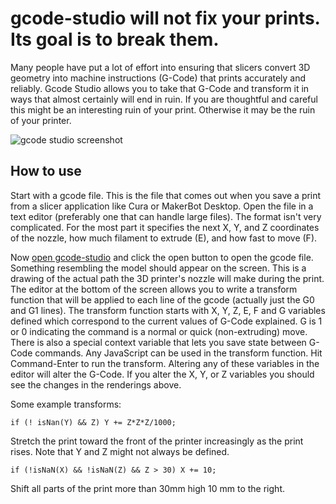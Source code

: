 # gcode-studio will not fix your prints. Its goal is to break them.

Many people have put a lot of effort into ensuring that slicers convert 3D geometry into machine instructions (G-Code) that prints accurately and reliably. Gcode Studio allows you to take that G-Code and transform it in ways that almost certainly will end in ruin. If you are thoughtful and careful this might be an interesting ruin of your print. Otherwise it may be the ruin of your printer.

![gcode studio screenshot](http://acruikshank.github.io/gcode-studio/screenshot.jpg)

## How to use

Start with a gcode file. This is the file that comes out when you save a print from a slicer application like Cura or MakerBot Desktop. Open the file in a text editor (preferably one that can handle large files). The format isn't very complicated. For the most part it specifies the next X, Y, and Z coordinates of the nozzle, how much filament to extrude (E), and how fast to move (F).

Now [open gcode-studio](http://acruikshank.github.io/gcode-studio/gcode-studio.html) and click the open button to open the gcode file. Something resembling the model should appear on the screen. This is a drawing of the actual path the 3D printer's nozzle will make during the print. The editor at the bottom of the screen allows you to write a transform function that will be applied to each line of the gcode (actually just the G0 and G1 lines). The transform function starts with X, Y, Z, E, F and G variables defined which correspond to the current values of G-Code explained. G is 1 or 0 indicating the command is a normal or quick (non-extruding) move. There is also a special context variable that lets you save state between G-Code commands. Any JavaScript can be used in the transform function. Hit Command-Enter to run the transform. Altering any of these variables in the editor will alter the G-Code. If you alter the X, Y, or Z variables you should see the changes in the renderings above.

Some example transforms:
```
if (! isNan(Y) && Z) Y += Z*Z*Z/1000;
```
Stretch the print toward the front of the printer increasingly as the print rises. Note that Y and Z might not always be defined.

```
if (!isNaN(X) && !isNaN(Z) && Z > 30) X += 10;
```
Shift all parts of the print more than 30mm high 10 mm to the right.
